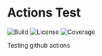 # Actions Test

![Build](https://img.shields.io/github/workflow/status/philtgun/actions-test/workflow)
![License](https://img.shields.io/github/license/philtgun/actions-test?color=blue)
![Coverage](https://img.shields.io/coveralls/github/philtgun/actions-test)

Testing github actions
